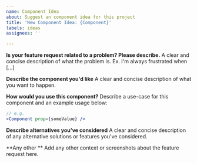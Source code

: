 ```yaml
---
name: Component Idea
about: Suggest an component idea for this project
title: 'New Component Idea: {Component}'
labels: ideas
assignees: ''

---
```


**Is your feature request related to a problem? Please describe.**
A clear and concise description of what the problem is. Ex. I'm always frustrated when [...]

**Describe the component you'd like**
A clear and concise description of what you want to happen.

**How would you use this component?**
Describe a use-case for this component and an example usage below:

```jsx
// e.g.
<Component prop={someValue} />
```

**Describe alternatives you've considered**
A clear and concise description of any alternative solutions or features you've considered.

**Any other **
Add any other context or screenshots about the feature request here.
